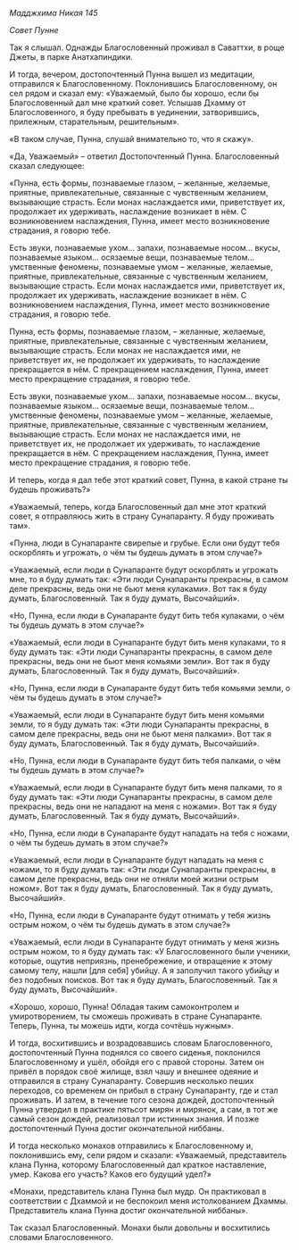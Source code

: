 *Мадджхима Никая 145*

*Совет Пунне*

Так я слышал\. Однажды Благословенный проживал в Саваттхи, в роще Джеты, в парке Анатхапиндики\.

И тогда, вечером, достопочтенный Пунна вышел из медитации, отправился к Благословенному\. Поклонившись Благословенному, он сел рядом и сказал ему: «Уважаемый, было бы хорошо, если бы Благословенный дал мне краткий совет\.  Услышав Дхамму от Благословенного, я буду пребывать в уединении, затворившись, прилежным, старательным, решительным»\.

«В таком случае, Пунна, слушай внимательно то, что я скажу»\.

«Да, Уважаемый» – ответил Достопочтенный Пунна\. Благословенный сказал следующее:

«Пунна, есть формы, познаваемые глазом, – желанные, желаемые, приятные, привлекательные, связанные с чувственным желанием, вызывающие страсть\. Если монах наслаждается ими, приветствует их, продолжает их удерживать, наслаждение возникает в нём\. С возникновением наслаждения, Пунна, имеет место возникновение страдания, я говорю тебе\.

Есть звуки, познаваемые ухом… запахи, познаваемые носом… вкусы, познаваемые языком… осязаемые вещи, познаваемые телом\.\.\. умственные феномены, познаваемые умом – желанные, желаемые, приятные, привлекательные, связанные с чувственным желанием, вызывающие страсть\. Если монах наслаждается ими, приветствует их, продолжает их удерживать, наслаждение возникает в нём\. С возникновением наслаждения, Пунна, имеет место возникновение страдания, я говорю тебе\.

Пунна, есть формы, познаваемые глазом, – желанные, желаемые, приятные, привлекательные, связанные с чувственным желанием, вызывающие страсть\. Если монах не наслаждается ими, не приветствует их, не продолжает их удерживать, то наслаждение прекращается в нём\. С прекращением наслаждения, Пунна, имеет место прекращение страдания, я говорю тебе\.

Есть звуки, познаваемые ухом… запахи, познаваемые носом… вкусы, познаваемые языком… осязаемые вещи, познаваемые телом\.\.\. умственные феномены, познаваемые умом – желанные, желаемые, приятные, привлекательные, связанные с чувственным желанием, вызывающие страсть\. Если монах не наслаждается ими, не приветствует их, не продолжает их удерживать, то наслаждение прекращается в нём\. С прекращением наслаждения, Пунна, имеет место прекращение страдания, я говорю тебе\.

И теперь, когда я дал тебе этот краткий совет, Пунна, в какой стране ты будешь проживать?»

«Уважаемый, теперь, когда Благословенный дал мне этот краткий совет, я отправляюсь жить в страну Сунапаранту\. Я буду проживать там»\.

«Пунна, люди в Сунапаранте свирепые и грубые\.  Если они будут тебя оскорблять и угрожать, о чём ты будешь думать в этом случае?»

«Уважаемый, если люди в Сунапаранте будут оскорблять и угрожать мне, то я буду думать так: «Эти люди Сунапаранты прекрасны, в самом деле прекрасны, ведь они не бьют меня кулаками»\. Вот так я буду думать, Благословенный\. Так я буду думать, Высочайший»\.

«Но, Пунна, если люди в Сунапаранте будут бить тебя кулаками, о чём ты будешь думать в этом случае?»

«Уважаемый, если люди в Сунапаранте будут бить меня кулаками, то я буду думать так: «Эти люди Сунапаранты прекрасны, в самом деле прекрасны, ведь они не бьют меня комьями земли»\. Вот так я буду думать, Благословенный\. Так я буду думать, Высочайший»\.

«Но, Пунна, если люди в Сунапаранте будут бить тебя комьями земли, о чём ты будешь думать в этом случае?»

«Уважаемый, если люди в Сунапаранте будут бить меня комьями земли, то я буду думать так: «Эти люди Сунапаранты прекрасны, в самом деле прекрасны, ведь они не бьют меня палками»\. Вот так я буду думать, Благословенный\. Так я буду думать, Высочайший»\.

«Но, Пунна, если люди в Сунапаранте будут бить тебя палками, о чём ты будешь думать в этом случае?»

«Уважаемый, если люди в Сунапаранте будут бить меня палками, то я буду думать так: «Эти люди Сунапаранты прекрасны, в самом деле прекрасны, ведь они не нападают на меня с ножами»\. Вот так я буду думать, Благословенный\. Так я буду думать, Высочайший»\.

«Но, Пунна, если люди в Сунапаранте будут нападать на тебя с ножами, о чём ты будешь думать в этом случае?»

«Уважаемый, если люди в Сунапаранте будут нападать на меня с ножами, то я буду думать так: «Эти люди Сунапаранты прекрасны, в самом деле прекрасны, ведь они не отняли моей жизни острым ножом»\. Вот так я буду думать, Благословенный\. Так я буду думать, Высочайший»\.

«Но, Пунна, если люди в Сунапаранте будут отнимать у тебя жизнь острым ножом, о чём ты будешь думать в этом случае?»

«Уважаемый, если люди в Сунапаранте будут отнимать у меня жизнь острым ножом, то я буду думать так: «У Благословенного были ученики, которые, ощутив неприязнь, пренебрежение, и отвращение к этому самому телу, нашли \[для себя\] убийцу\.  А я заполучил такого убийцу и без подобных поисков\. Вот так я буду думать, Благословенный\. Так я буду думать, Высочайший»\.

«Хорошо, хорошо, Пунна\! Обладая таким самоконтролем и умиротворением, ты сможешь проживать в стране Сунапаранте\. Теперь, Пунна, ты можешь идти, когда сочтёшь нужным»\.

И тогда, восхитившись и возрадовавшись словам Благословенного,  достопочтенный Пунна поднялся со своего сиденья, поклонился Благословенному и ушёл, обойдя его с правой стороны\. Затем он привёл в порядок своё жилище, взял чашу и внешнее одеяние и отправился в страну Сунапаранту\. Совершив несколько пеших переходов, со временем он прибыл в страну Сунапаранту, где и стал проживать\. И затем, в течение того сезона дождей, достопочтенный Пунна утвердил в практике пятьсот мирян и мирянок, а сам, в тот же самый сезон дождей, реализовал три истинных знания\. И позже достопочтенный Пунна достиг окончательной ниббаны\.

И тогда несколько монахов отправились к Благословенному и, поклонившись ему, сели рядом и сказали: «Уважаемый, представитель клана Пунна, которому Благословенный дал краткое наставление, умер\. Какова его участь? Каков его будущий удел?»

«Монахи, представитель клана Пунна был мудр\.  Он практиковал в соответствии с Дхаммой и не беспокоил меня истолкованием Дхаммы\. Представитель клана Пунна достиг окончательной ниббаны»\.

Так сказал Благословенный\. Монахи были довольны и восхитились словами Благословенного\.
